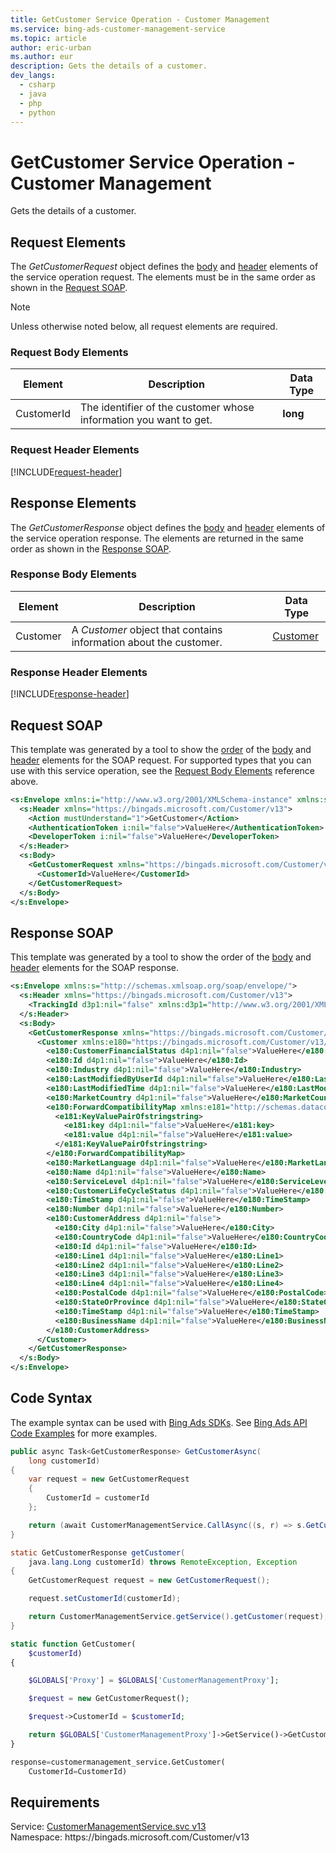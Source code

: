 ```yaml
---
title: GetCustomer Service Operation - Customer Management
ms.service: bing-ads-customer-management-service
ms.topic: article
author: eric-urban
ms.author: eur
description: Gets the details of a customer.
dev_langs: 
  - csharp
  - java
  - php
  - python
---
```

# GetCustomer Service Operation - Customer Management
Gets the details of a customer.

## <a name="request"></a>Request Elements
The *GetCustomerRequest* object defines the [body](#request-body) and [header](#request-header) elements of the service operation request. The elements must be in the same order as shown in the [Request SOAP](#request-soap). 

> [!NOTE]
> Unless otherwise noted below, all request elements are required.

### <a name="request-body"></a>Request Body Elements

|Element|Description|Data Type|
|-----------|---------------|-------------|
|<a name="customerid"></a>CustomerId|The identifier of the customer whose information you want to get.|**long**|

### <a name="request-header"></a>Request Header Elements
[!INCLUDE[request-header](./includes/request-header.md)]

## <a name="response"></a>Response Elements
The *GetCustomerResponse* object defines the [body](#response-body) and [header](#response-header) elements of the service operation response. The elements are returned in the same order as shown in the [Response SOAP](#response-soap).

### <a name="response-body"></a>Response Body Elements

|Element|Description|Data Type|
|-----------|---------------|-------------|
|<a name="customer"></a>Customer|A *Customer* object that contains information about the customer.|[Customer](customer.md)|

### <a name="response-header"></a>Response Header Elements
[!INCLUDE[response-header](./includes/response-header.md)]

## <a name="request-soap"></a>Request SOAP
This template was generated by a tool to show the [order](../guides/services-protocol.md#element-order) of the [body](#request-body) and [header](#request-header) elements for the SOAP request. For supported types that you can use with this service operation, see the [Request Body Elements](#request-body) reference above.

```xml
<s:Envelope xmlns:i="http://www.w3.org/2001/XMLSchema-instance" xmlns:s="http://schemas.xmlsoap.org/soap/envelope/">
  <s:Header xmlns="https://bingads.microsoft.com/Customer/v13">
    <Action mustUnderstand="1">GetCustomer</Action>
    <AuthenticationToken i:nil="false">ValueHere</AuthenticationToken>
    <DeveloperToken i:nil="false">ValueHere</DeveloperToken>
  </s:Header>
  <s:Body>
    <GetCustomerRequest xmlns="https://bingads.microsoft.com/Customer/v13">
      <CustomerId>ValueHere</CustomerId>
    </GetCustomerRequest>
  </s:Body>
</s:Envelope>
```

## <a name="response-soap"></a>Response SOAP
This template was generated by a tool to show the order of the [body](#response-body) and [header](#response-header) elements for the SOAP response.

```xml
<s:Envelope xmlns:s="http://schemas.xmlsoap.org/soap/envelope/">
  <s:Header xmlns="https://bingads.microsoft.com/Customer/v13">
    <TrackingId d3p1:nil="false" xmlns:d3p1="http://www.w3.org/2001/XMLSchema-instance">ValueHere</TrackingId>
  </s:Header>
  <s:Body>
    <GetCustomerResponse xmlns="https://bingads.microsoft.com/Customer/v13">
      <Customer xmlns:e180="https://bingads.microsoft.com/Customer/v13/Entities" d4p1:nil="false" xmlns:d4p1="http://www.w3.org/2001/XMLSchema-instance">
        <e180:CustomerFinancialStatus d4p1:nil="false">ValueHere</e180:CustomerFinancialStatus>
        <e180:Id d4p1:nil="false">ValueHere</e180:Id>
        <e180:Industry d4p1:nil="false">ValueHere</e180:Industry>
        <e180:LastModifiedByUserId d4p1:nil="false">ValueHere</e180:LastModifiedByUserId>
        <e180:LastModifiedTime d4p1:nil="false">ValueHere</e180:LastModifiedTime>
        <e180:MarketCountry d4p1:nil="false">ValueHere</e180:MarketCountry>
        <e180:ForwardCompatibilityMap xmlns:e181="http://schemas.datacontract.org/2004/07/System.Collections.Generic" d4p1:nil="false">
          <e181:KeyValuePairOfstringstring>
            <e181:key d4p1:nil="false">ValueHere</e181:key>
            <e181:value d4p1:nil="false">ValueHere</e181:value>
          </e181:KeyValuePairOfstringstring>
        </e180:ForwardCompatibilityMap>
        <e180:MarketLanguage d4p1:nil="false">ValueHere</e180:MarketLanguage>
        <e180:Name d4p1:nil="false">ValueHere</e180:Name>
        <e180:ServiceLevel d4p1:nil="false">ValueHere</e180:ServiceLevel>
        <e180:CustomerLifeCycleStatus d4p1:nil="false">ValueHere</e180:CustomerLifeCycleStatus>
        <e180:TimeStamp d4p1:nil="false">ValueHere</e180:TimeStamp>
        <e180:Number d4p1:nil="false">ValueHere</e180:Number>
        <e180:CustomerAddress d4p1:nil="false">
          <e180:City d4p1:nil="false">ValueHere</e180:City>
          <e180:CountryCode d4p1:nil="false">ValueHere</e180:CountryCode>
          <e180:Id d4p1:nil="false">ValueHere</e180:Id>
          <e180:Line1 d4p1:nil="false">ValueHere</e180:Line1>
          <e180:Line2 d4p1:nil="false">ValueHere</e180:Line2>
          <e180:Line3 d4p1:nil="false">ValueHere</e180:Line3>
          <e180:Line4 d4p1:nil="false">ValueHere</e180:Line4>
          <e180:PostalCode d4p1:nil="false">ValueHere</e180:PostalCode>
          <e180:StateOrProvince d4p1:nil="false">ValueHere</e180:StateOrProvince>
          <e180:TimeStamp d4p1:nil="false">ValueHere</e180:TimeStamp>
          <e180:BusinessName d4p1:nil="false">ValueHere</e180:BusinessName>
        </e180:CustomerAddress>
      </Customer>
    </GetCustomerResponse>
  </s:Body>
</s:Envelope>
```

## <a name="example"></a>Code Syntax
The example syntax can be used with [Bing Ads SDKs](../guides/client-libraries.md). See [Bing Ads API Code Examples](../guides/code-examples.md) for more examples.
```csharp
public async Task<GetCustomerResponse> GetCustomerAsync(
	long customerId)
{
	var request = new GetCustomerRequest
	{
		CustomerId = customerId
	};

	return (await CustomerManagementService.CallAsync((s, r) => s.GetCustomerAsync(r), request));
}
```
```java
static GetCustomerResponse getCustomer(
	java.lang.Long customerId) throws RemoteException, Exception
{
	GetCustomerRequest request = new GetCustomerRequest();

	request.setCustomerId(customerId);

	return CustomerManagementService.getService().getCustomer(request);
}
```
```php
static function GetCustomer(
	$customerId)
{

	$GLOBALS['Proxy'] = $GLOBALS['CustomerManagementProxy'];

	$request = new GetCustomerRequest();

	$request->CustomerId = $customerId;

	return $GLOBALS['CustomerManagementProxy']->GetService()->GetCustomer($request);
}
```
```python
response=customermanagement_service.GetCustomer(
	CustomerId=CustomerId)
```

## Requirements
Service: [CustomerManagementService.svc v13](https://clientcenter.api.bingads.microsoft.com/Api/CustomerManagement/v13/CustomerManagementService.svc)  
Namespace: https\://bingads.microsoft.com/Customer/v13  

